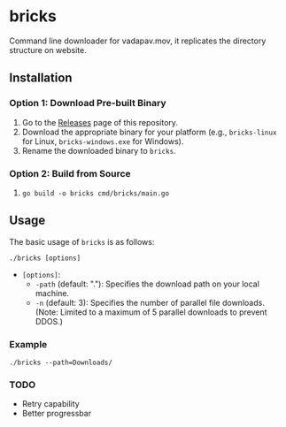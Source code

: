 # bricks

Command line downloader for vadapav.mov, it replicates the directory structure on website.

## Installation
### Option 1: Download Pre-built Binary
1. Go to the [Releases](https://github.com/vadapavmov/bricks/releases) page of this repository.
2. Download the appropriate binary for your platform (e.g., `bricks-linux` for Linux, `bricks-windows.exe` for Windows).
3. Rename the downloaded binary to `bricks`.

### Option 2: Build from Source
1. `go build -o bricks cmd/bricks/main.go`

## Usage
The basic usage of `bricks` is as follows:
```shell
./bricks [options]
```
- `[options]`:
    - `-path` (default: "."): Specifies the download path on your local machine.
    - `-n` (default: 3): Specifies the number of parallel file downloads. (Note: Limited to a maximum of 5 parallel downloads to prevent DDOS.)

### Example
`./bricks --path=Downloads/`

### TODO
- Retry capability 
- Better progressbar
